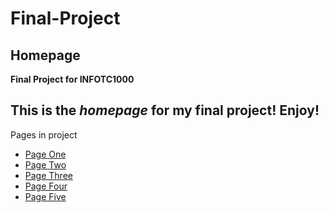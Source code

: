 # Final-Project
## Homepage
**Final Project for INFOTC1000**

This is the *homepage* for my final project! Enjoy!
---
Pages in project
- [Page One](page1.md)
- [Page Two](page2.md)
- [Page Three](page3.md)
- [Page Four](page4.md)
- [Page Five](page5.md)

